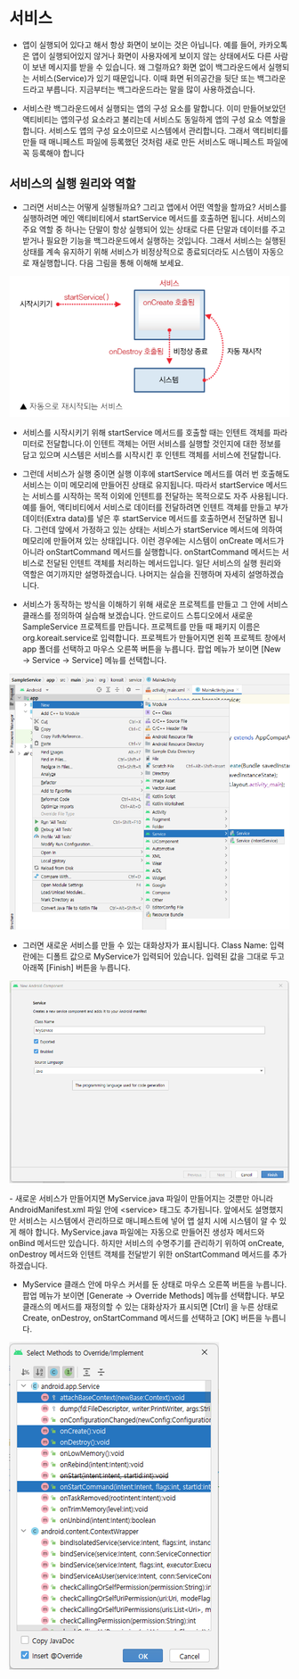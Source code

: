 # 서비스

- 앱이 실행되어 있다고 해서 항상 화면이 보이는 것은 아닙니다. 예를 들어, 카카오톡은 앱이 실행되어있지 않거나 화면이 사용자에게 보이지 않는 상태에서도 다른 사람이 보낸 메시지를 받을 수 있습니다. 왜 그럴까요? 화면 없이 백그라운드에서 실행되는 서비스(Service)가 있기 때문입니다. 이때 화면 뒤의공간을 뒷단 또는 백그라운드라고 부릅니다. 지금부터는 백그라운드라는 말을 많이 사용하겠습니다.

- 서비스란 백그라운드에서 실행되는 앱의 구성 요소를 말합니다. 이미 만들어보았던 액티비티는 앱의구성 요소라고 불리는데 서비스도 동일하게 앱의 구성 요소 역할을 합니다. 서비스도 앱의 구성 요소이므로 시스템에서 관리합니다. 그래서 액티비티를 만들 때 매니페스트 파일에 등록했던 것처럼 새로 만든 서비스도 매니페스트 파일에 꼭 등록해야 합니다

## 서비스의 실행 원리와 역할

- 그러면 서비스는 어떻게 실행될까요? 그리고 앱에서 어떤 역할을 할까요? 서비스를 실행하려면 메인 액티비티에서 startService 메서드를 호출하면 됩니다. 서비스의 주요 역할 중 하나는 단말이 항상 실행되어 있는 상태로 다른 단말과 데이터를 주고받거나 필요한 기능을 백그라운드에서 실행하는 것입니다. 그래서 서비스는 실행된 상태를 계속 유지하기 위해 서비스가 비정상적으로 종료되더라도 시스템이 자동으로 재실행합니다. 다음 그림을 통해 이해해 보세요.

![image1](https://raw.githubusercontent.com/yonggyo1125/curriculum300H/main/7.Android(60%EC%8B%9C%EA%B0%84)/6~7%EC%9D%BC%EC%B0%A8(6h)%20-%20%ED%94%84%EB%9E%98%EA%B7%B8%EB%A8%BC%ED%8A%B8%2C%20%EC%95%A1%EC%85%98%EB%B0%94%2C%20%EB%B7%B0%ED%8E%98%EC%9D%B4%EC%A0%80%20%EB%93%B1/4.%20%EC%84%9C%EB%B9%84%EC%8A%A4/images/image1.png)

- 서비스를 시작시키기 위해 startService 메서드를 호출할 때는 인텐트 객체를 파라미터로 전달합니다.이 인텐트 객체는 어떤 서비스를 실행할 것인지에 대한 정보를 담고 있으며 시스템은 서비스를 시작시킨 후 인텐트 객체를 서비스에 전달합니다.

- 그런데 서비스가 실행 중이면 실행 이후에 startService 메서드를 여러 번 호출해도 서비스는 이미 메모리에 만들어진 상태로 유지됩니다. 따라서 startService 메서드는 서비스를 시작하는 목적 이외에 인﻿텐트를 전달하는 목적으로도 자주 사용됩니다. 예를 들어, 액티비티에서 서비스로 데이터를 전달하려면 인텐트 객체를 만들고 부가 데이터(Extra data)를 넣은 후 startService 메서드를 호출하면서 전달하면 됩니다. 그런데 앞에서 가정하고 있는 상태는 서비스가 startService 메서드에 의하여 메모리에 만들어져 있는 상태입니다. 이런 경우에는 시스템이 onCreate 메서드가 아니라 onStartCommand 메서드를 실행합니다. onStartCommand 메서드는 서비스로 전달된 인텐트 객체를 처리하는 메서드입니다. 일단 서비스의 실행 원리와 역할은 여기까지만 설명하겠습니다. 나머지는 실습을 진행하며 자세히 설명하겠습니다.

- 서비스가 동작하는 방식을 이해하기 위해 새로운 프로젝트를 만들고 그 안에 서비스 클래스를 정의하여 실습해 보겠습니다. 안드로이드 스튜디오에서 새로운 SampleService 프로젝트를 만듭니다. 프로젝트를 만들 때 패키지 이름은 org.koreait.service로 입력합니다. 프로젝트가 만들어지면 왼쪽 프로젝트 창에서 app 폴더를 선택하고 마우스 오른쪽 버튼을 누릅니다. 팝업 메뉴가 보이면 [New → Service → Service] 메뉴를 선택합니다.

![image2](https://raw.githubusercontent.com/yonggyo1125/curriculum300H/main/7.Android(60%EC%8B%9C%EA%B0%84)/6~7%EC%9D%BC%EC%B0%A8(6h)%20-%20%ED%94%84%EB%9E%98%EA%B7%B8%EB%A8%BC%ED%8A%B8%2C%20%EC%95%A1%EC%85%98%EB%B0%94%2C%20%EB%B7%B0%ED%8E%98%EC%9D%B4%EC%A0%80%20%EB%93%B1/4.%20%EC%84%9C%EB%B9%84%EC%8A%A4/images/image2.png)

- 그러면 새로운 서비스를 만들 수 있는 대화상자가 표시됩니다. Class Name: 입력란에는 디폴트 값으로 MyService가 입력되어 있습니다. 입력된 값을 그대로 두고 아래쪽 [Finish] 버튼을 누릅니다.

![image3](https://raw.githubusercontent.com/yonggyo1125/curriculum300H/main/7.Android(60%EC%8B%9C%EA%B0%84)/6~7%EC%9D%BC%EC%B0%A8(6h)%20-%20%ED%94%84%EB%9E%98%EA%B7%B8%EB%A8%BC%ED%8A%B8%2C%20%EC%95%A1%EC%85%98%EB%B0%94%2C%20%EB%B7%B0%ED%8E%98%EC%9D%B4%EC%A0%80%20%EB%93%B1/4.%20%EC%84%9C%EB%B9%84%EC%8A%A4/images/image3.png)

﻿- 새로운 서비스가 만들어지면 MyService.java 파일이 만들어지는 것뿐만 아니라 AndroidManifest.xml 파일 안에 \<service\> 태그도 추가됩니다. 앞에서도 설명했지만 서비스는 시스템에서 관리하므로 매니페스트에 넣어 앱 설치 시에 시스템이 알 수 있게 해야 합니다. MyService.java 파일에는 자동으로 만들어진 생성자 메서드와 onBind 메서드만 있습니다. 하지만 서비스의 수명주기를 관리하기 위하여 onCreate, onDestroy 메서드와 인텐트 객체를 전달받기 위한 onStartCommand 메서드를 추가하겠습니다.

- MyService 클래스 안에 마우스 커서를 둔 상태로 마우스 오른쪽 버튼을 누릅니다. 팝업 메뉴가 보이면 [Generate → Override Methods] 메뉴를 선택합니다. 부모 클래스의 메서드를 재정의할 수 있는 대화상자가 표시되면 [Ctrl] 을 누른 상태로 Create, onDestroy, onStartCommand 메서드를 선택하고  [OK] 버튼을 누릅니다.

![image4](https://raw.githubusercontent.com/yonggyo1125/curriculum300H/main/7.Android(60%EC%8B%9C%EA%B0%84)/6~7%EC%9D%BC%EC%B0%A8(6h)%20-%20%ED%94%84%EB%9E%98%EA%B7%B8%EB%A8%BC%ED%8A%B8%2C%20%EC%95%A1%EC%85%98%EB%B0%94%2C%20%EB%B7%B0%ED%8E%98%EC%9D%B4%EC%A0%80%20%EB%93%B1/4.%20%EC%84%9C%EB%B9%84%EC%8A%A4/images/image4.png)

